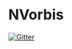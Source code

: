 # NVorbis

[![Gitter](https://badges.gitter.im/Join%20Chat.svg)](https://gitter.im/ioctlLR/NVorbis?utm_source=badge&utm_medium=badge&utm_campaign=pr-badge&utm_content=badge)
